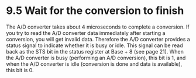 # 9.5 Wait for the conversion to finish

The A/D converter takes about 4 microseconds to complete a conversion. If you try to read the A/D converter data immediately after starting a conversion, you will get invalid data. Therefore the A/D converter provides a status signal to indicate whether it is busy or idle. This signal can be read back as the STS bit in the status register at Base + 8 \(see page 21\). When the A/D converter is busy \(performing an A/D conversion\), this bit is 1, and when the A/D converter is idle \(conversion is done and data is available\), this bit is 0.

